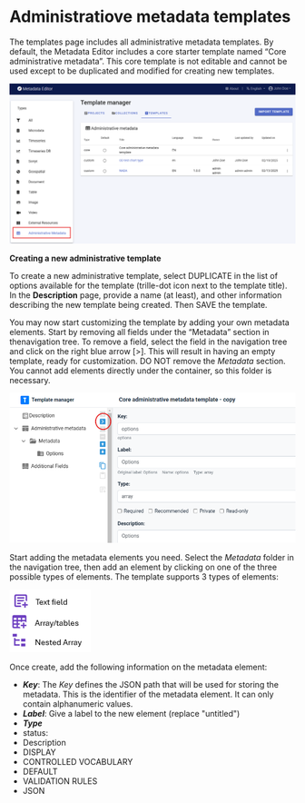 # Administratiove metadata templates

The templates page includes all administrative metadata templates. By default, the Metadata Editor includes a core starter template named “Core administrative metadata”. This core template is not editable and cannot be used except to be duplicated and modified for creating new templates.

![image](https://github.com/mah0001/metadata-editor-docs-v2/blob/main/img/ME_UG_v1-0-0_template_administrative_manager.png)


**Creating a new administrative template**  

To create a new administrative template, select DUPLICATE in the list of options available for the template (trille-dot icon next to the template title). In the **Description** page, provide a name (at least), and other information describing the new template being created. Then SAVE the template.

You may now start customizing the template by adding your own metadata elements. Start by removing all fields under the “Metadata” section in thenavigation tree. To remove a field, select the field in the navigation tree and click on the right blue arrow [>]. This will result in having an empty template, ready for customization. DO NOT remove the *Metadata* section. You cannot add elements directly under the container, so this folder is necessary.

![image](https://github.com/mah0001/metadata-editor-docs-v2/blob/main/img/ME_UG_v1-0-0_template_administrative_delete_field.png)

Start adding the metadata elements you need. Select the *Metadata* folder in the navigation tree, then add an element by clicking on one of the three possible types of elements. The template supports 3 types of elements: 

![image](https://github.com/mah0001/metadata-editor-docs-v2/blob/main/img/ME_UG_v1-0-0_template_administrative_field_types.png)

Once create, add the following information on the metadata element:
- ***Key***: The *Key* defines the JSON path that will be used for storing the metadata. This is the identifier of the metadata element. It can only contain alphanumeric values.
- ***Label***: Give a label to the new element (replace "untitled")
- ***Type***
- status:
- Description
- DISPLAY
- CONTROLLED VOCABULARY
- DEFAULT
- VALIDATION RULES
- JSON 
